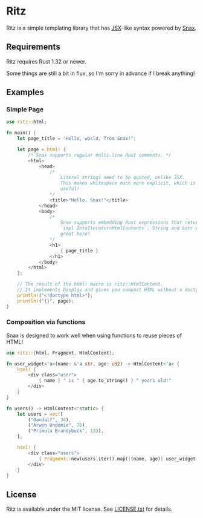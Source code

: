 # Ritz
Ritz is a simple templating library that has [JSX][jsx-intro]-like syntax
powered by [Snax](https://github.com/LPGhatguy/snax).

## Requirements
Ritz requires Rust 1.32 or newer.

Some things are still a bit in flux, so I'm sorry in advance if I break
anything!

## Examples

### Simple Page
```rust
use ritz::html;

fn main() {
    let page_title = "Hello, world, from Snax!";

    let page = html! {
        /* Snax supports regular multi-line Rust comments. */
        <html>
            <head>
                /*
                    Literal strings need to be quoted, unlike JSX.
                    This makes whitespace much more explicit, which is
                    useful!
                */
                <title>"Hello, Snax!"</title>
            </head>
            <body>
                /*
                    Snax supports embedding Rust expressions that return
                    `impl IntoIterator<HtmlContent>`. String and &str work
                    great here!
                */
                <h1>
                    { page_title }
                </h1>
            </body>
        </html>
    };

    // The result of the html! macro is ritz::HtmlContent.
    // It implements Display and gives you compact HTML without a doctype!
    println!("<!doctype html>");
    println!("{}", page);
}
```

### Composition via functions
Snax is designed to work well when using functions to reuse pieces of HTML!

```rust
use ritz::{html, Fragment, HtmlContent};

fn user_widget<'a>(name: &'a str, age: u32) -> HtmlContent<'a> {
    html! {
        <div class="user">
            { name } " is " { age.to_string() } " years old!"
        </div>
    }
}

fn users() -> HtmlContent<'static> {
    let users = vec![
        ("Gandalf", 34),
        ("Arwen Undómie", 75),
        ("Primula Brandybuck", 133),
    ];

    html! {
        <div class="users">
            { Fragment::new(users.iter().map(|(name, age)| user_widget(name, *age))) }
        </div>
    }
}
```

## License
Ritz is available under the MIT license. See [LICENSE.txt](LICENSE.txt) for
details.

[jsx-intro]: https://reactjs.org/docs/introducing-jsx.html